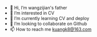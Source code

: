 - 👋 Hi, I’m wangzijian's father
- 👀 I’m interested in CV
- 🌱 I’m currently learning CV and deploy
- 💞️ I’m looking to collaborate on Github
- 📫 How to reach me kuangk8@163.com
